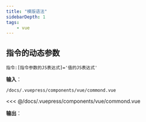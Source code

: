 ```yaml
---
title: "模版语法"
sidebarDepth: 1
tags: 
    - vue
---
```




## 指令的动态参数

`指令:[指令参数的JS表达式]='值的JS表达式'`

**输入**：

`/docs/.vuepress/components/vue/commond.vue`

<<< @/docs/.vuepress/components/vue/commond.vue

**输出**：

<vue-commond />
